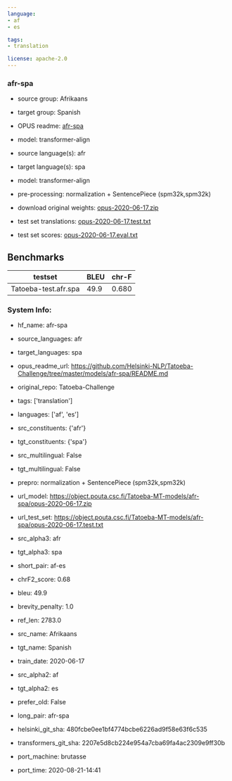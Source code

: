 ```yaml
---
language: 
- af
- es

tags:
- translation

license: apache-2.0
---
```


### afr-spa

* source group: Afrikaans 
* target group: Spanish 
*  OPUS readme: [afr-spa](https://github.com/Helsinki-NLP/Tatoeba-Challenge/tree/master/models/afr-spa/README.md)

*  model: transformer-align
* source language(s): afr
* target language(s): spa
* model: transformer-align
* pre-processing: normalization + SentencePiece (spm32k,spm32k)
* download original weights: [opus-2020-06-17.zip](https://object.pouta.csc.fi/Tatoeba-MT-models/afr-spa/opus-2020-06-17.zip)
* test set translations: [opus-2020-06-17.test.txt](https://object.pouta.csc.fi/Tatoeba-MT-models/afr-spa/opus-2020-06-17.test.txt)
* test set scores: [opus-2020-06-17.eval.txt](https://object.pouta.csc.fi/Tatoeba-MT-models/afr-spa/opus-2020-06-17.eval.txt)

## Benchmarks

| testset               | BLEU  | chr-F |
|-----------------------|-------|-------|
| Tatoeba-test.afr.spa 	| 49.9 	| 0.680 |


### System Info: 
- hf_name: afr-spa

- source_languages: afr

- target_languages: spa

- opus_readme_url: https://github.com/Helsinki-NLP/Tatoeba-Challenge/tree/master/models/afr-spa/README.md

- original_repo: Tatoeba-Challenge

- tags: ['translation']

- languages: ['af', 'es']

- src_constituents: {'afr'}

- tgt_constituents: {'spa'}

- src_multilingual: False

- tgt_multilingual: False

- prepro:  normalization + SentencePiece (spm32k,spm32k)

- url_model: https://object.pouta.csc.fi/Tatoeba-MT-models/afr-spa/opus-2020-06-17.zip

- url_test_set: https://object.pouta.csc.fi/Tatoeba-MT-models/afr-spa/opus-2020-06-17.test.txt

- src_alpha3: afr

- tgt_alpha3: spa

- short_pair: af-es

- chrF2_score: 0.68

- bleu: 49.9

- brevity_penalty: 1.0

- ref_len: 2783.0

- src_name: Afrikaans

- tgt_name: Spanish

- train_date: 2020-06-17

- src_alpha2: af

- tgt_alpha2: es

- prefer_old: False

- long_pair: afr-spa

- helsinki_git_sha: 480fcbe0ee1bf4774bcbe6226ad9f58e63f6c535

- transformers_git_sha: 2207e5d8cb224e954a7cba69fa4ac2309e9ff30b

- port_machine: brutasse

- port_time: 2020-08-21-14:41